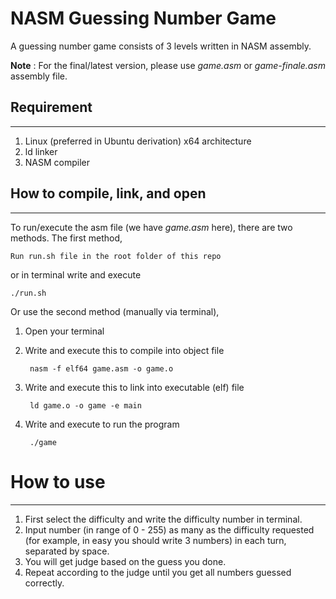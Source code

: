 # NASM Guessing Number Game
A guessing number game consists of 3 levels written in NASM assembly.

**Note** : For the final/latest version, please use *game.asm* or *game-finale.asm* assembly file.

## Requirement
-------
1. Linux (preferred in Ubuntu derivation) x64 architecture
2. ld linker
3. NASM compiler

## How to compile, link, and open 
------------------
To run/execute the asm file (we have *game.asm* here), there are two methods.
The first method,

    Run run.sh file in the root folder of this repo

or in terminal write and execute

    ./run.sh

Or use the second method (manually via terminal),

1. Open your terminal
2. Write and execute this to compile into object file
   
        nasm -f elf64 game.asm -o game.o

3. Write and execute this to link into executable (elf) file
   
        ld game.o -o game -e main

4. Write and execute to run the program
   
        ./game


# How to use
------------------ 
1. First select the difficulty and write the difficulty number in terminal.
2. Input number (in range of 0 - 255) as many as the difficulty requested (for example, in easy you should write 3 numbers) in each turn, separated by space.
3. You will get judge based on the guess you done.
4. Repeat according to the judge until you get all numbers guessed correctly.
